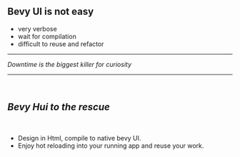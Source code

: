 ## Bevy UI is not easy

- very verbose <!-- .element: class="fragment" -->
- wait for compilation <!-- .element: class="fragment" -->
- difficult to reuse and refactor <!-- .element: class="fragment" -->

---

_Downtime is the biggest killer for curiosity_

---

<br />

## _Bevy Hui to the rescue_

<br />

- Design in Html, compile to native bevy UI.
- Enjoy hot reloading into your running app and reuse your work.
